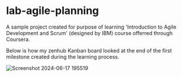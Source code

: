 # lab-agile-planning

A sample project created for purpose of learning 'Introduction to Agile Development and Scrum' (designed by IBM) course offerred through Coursera.

Below is how my zenhub Kanban board looked at the end of the first milestone created during the learning process.

![Screenshot 2024-06-17 195519](https://github.com/IndikaJayarathna/lab-agile-planning/assets/62195770/f1004d50-78bd-4074-b73c-e929ac5dce76)
